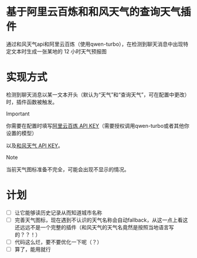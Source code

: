 # 基于阿里云百炼和和风天气的查询天气插件

通过和风天气api和阿里云百炼（使用qwen-turbo），在检测到聊天消息中出现特定文本时生成一张某地的 12 小时天气预报图

# 实现方式
检测到聊天消息以某一文本开头（默认为“天气”和“查询天气”，可在配置中更改）时，插件函数被触发。

> [!IMPORTANT]
> 你需要在配置时填写[阿里云百炼 API KEY](https://bailian.console.aliyun.com/#/home)（需要授权调用qwen-turbo或者其他你设置的模型）
> 
> 以及[和风天气 API KEY](https://console.qweather.com/home?lang=zh)。

> [!NOTE]
> 当前天气图标准备不完全，可能会出现不显示的情况。

# 计划
- [ ] 让它能够读历史记录从而知道城市名称
- [ ] 完善天气图标，现在遇到不认识的天气名称会自动fallback，从这一点上看这还远远不是一个完整的插件（和风天气的天气名竟然是按照当地语言写的？？！）
- [ ] 代码这么烂，要不要优化一下呢（？）
- [ ] 算了，能用就行
